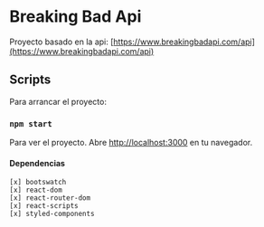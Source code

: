 # Breaking Bad Api

Proyecto basado en la api: [https://www.breakingbadapi.com/api](https://www.breakingbadapi.com/api)

## Scripts

Para arrancar el proyecto:

### `npm start`

Para ver el proyecto.
Abre [http://localhost:3000](http://localhost:3000) en tu navegador.

#### Dependencias

    [x] bootswatch
    [x] react-dom
    [x] react-router-dom
    [x] react-scripts
    [x] styled-components
